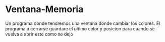 # Ventana-Memoria
 Un programa donde tendremos una ventana donde cambiar los colores. El programa a cerrarse guardare el ultimo color y posicion para cuando se vuelva a abrir este como se dejó
